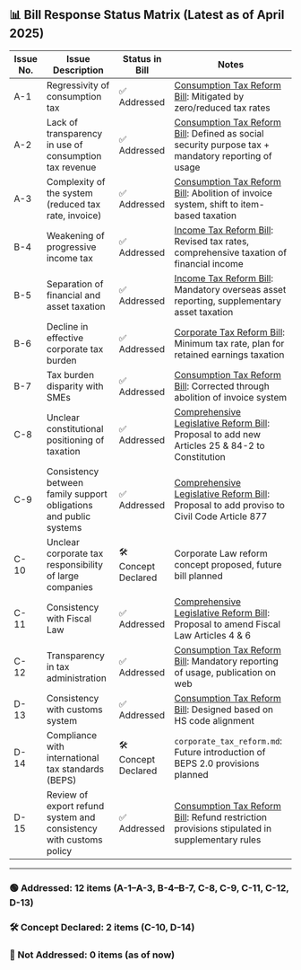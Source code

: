 ## 📊 Bill Response Status Matrix (Latest as of April 2025)

| Issue No. | Issue Description | Status in Bill | Notes |
|-----------|------------------|----------------|-------|
| A-1 | Regressivity of consumption tax | ✅ Addressed | [Consumption Tax Reform Bill](#draft_tax_law): Mitigated by zero/reduced tax rates |
| A-2 | Lack of transparency in use of consumption tax revenue | ✅ Addressed | [Consumption Tax Reform Bill](#draft_tax_law): Defined as social security purpose tax + mandatory reporting of usage |
| A-3 | Complexity of the system (reduced tax rate, invoice) | ✅ Addressed | [Consumption Tax Reform Bill](#draft_tax_law): Abolition of invoice system, shift to item-based taxation |
| B-4 | Weakening of progressive income tax | ✅ Addressed | [Income Tax Reform Bill](#income_tax_reform): Revised tax rates, comprehensive taxation of financial income |
| B-5 | Separation of financial and asset taxation | ✅ Addressed | [Income Tax Reform Bill](#income_tax_reform): Mandatory overseas asset reporting, supplementary asset taxation |
| B-6 | Decline in effective corporate tax burden | ✅ Addressed | [Corporate Tax Reform Bill](#corporate_tax_reform): Minimum tax rate, plan for retained earnings taxation |
| B-7 | Tax burden disparity with SMEs | ✅ Addressed | [Consumption Tax Reform Bill](#draft_tax_law): Corrected through abolition of invoice system |
| C-8 | Unclear constitutional positioning of taxation | ✅ Addressed | [Comprehensive Legislative Reform Bill](#constitutional_financial_family_reform): Proposal to add new Articles 25 & 84-2 to Constitution |
| C-9 | Consistency between family support obligations and public systems | ✅ Addressed | [Comprehensive Legislative Reform Bill](#constitutional_financial_family_reform): Proposal to add proviso to Civil Code Article 877 |
| C-10 | Unclear corporate tax responsibility of large companies | 🛠 Concept Declared | Corporate Law reform concept proposed, future bill planned |
| C-11 | Consistency with Fiscal Law | ✅ Addressed | [Comprehensive Legislative Reform Bill](#constitutional_financial_family_reform): Proposal to amend Fiscal Law Articles 4 & 6 |
| C-12 | Transparency in tax administration | ✅ Addressed | [Consumption Tax Reform Bill](#draft_tax_law): Mandatory reporting of usage, publication on web |
| D-13 | Consistency with customs system | ✅ Addressed | [Consumption Tax Reform Bill](#draft_tax_law): Designed based on HS code alignment |
| D-14 | Compliance with international tax standards (BEPS) | 🛠 Concept Declared | `corporate_tax_reform.md`: Future introduction of BEPS 2.0 provisions planned |
| D-15 | Review of export refund system and consistency with customs policy | ✅ Addressed | [Consumption Tax Reform Bill](#draft_tax_law): Refund restriction provisions stipulated in supplementary rules |

---

### 🟢 Addressed: 12 items (A-1–A-3, B-4–B-7, C-8, C-9, C-11, C-12, D-13)  
### 🛠 Concept Declared: 2 items (C-10, D-14)  
### 🔴 Not Addressed: 0 items (as of now)
